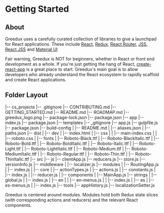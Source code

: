 # Getting Started

## About

Greedux uses a carefully curated collection of libraries to give a
launchpad for React applications. These include
[React](https://reactjs.org/), [Redux](https://redux.js.org/), [React
Router](https://reacttraining.com/react-router/),
[JSS](https://github.com/cssinjs/jss), [React
JSS](https://github.com/cssinjs/react-jss) and [Material
UI](https://www.material-ui.com/)

Fair warning, Greedux is NOT for beginners, whether in React or front
end development as a whole. If you're just getting the hang of React,
[create-react-app](https://github.com/facebook/create-react-app) is a
great place to start. Greedux's main goal is to allow developers who
already understand the React ecosystem to rapidly scaffold and create
React applications.

## Folder Layout

|-- cs_projects
    |-- .gitignore
    |-- CONTRIBUTING.md
    |-- GETTING_STARTED.md
    |-- README.md
    |-- ROADMAP.md
    |-- greedux_logo.png
    |-- package-lock.json
    |-- package.json
    |-- app
        |-- index.js
        |-- package.json
        |-- templates
            |-- _gitignore
            |-- app.js
            |-- gulpfile.js
            |-- package.json
            |-- build-config
            |   |-- README.md
            |   |-- aliases.json
            |   |-- paths.json
            |-- dist
            |   |-- dev
            |       |-- index.html
            |       |-- css
            |       |   |-- main-index.css
            |       |   |-- roboto.css
            |       |-- fonts
            |           |-- Roboto-Black.ttf
            |           |-- Roboto-BlackItalic.ttf
            |           |-- Roboto-Bold.ttf
            |           |-- Roboto-BoldItalic.ttf
            |           |-- Roboto-Italic.ttf
            |           |-- Roboto-Light.ttf
            |           |-- Roboto-LightItalic.ttf
            |           |-- Roboto-Medium.ttf
            |           |-- Roboto-MediumItalic.ttf
            |           |-- Roboto-Regular.ttf
            |           |-- Roboto-Thin.ttf
            |           |-- Roboto-ThinItalic.ttf
            |-- src
                |-- js
                    |-- clientApp.js
                    |-- reducers.js
                    |-- store.js
                    |-- versionInfo.js
                    |-- middleware
                    |   |-- localizer.js
                    |-- modules
                    |   |-- RoutingApp.js
                    |   |-- index.js
                    |   |-- core
                    |       |-- actionTypes.js
                    |       |-- actions.js
                    |       |-- constants.js
                    |       |-- index.js
                    |       |-- reducer.js
                    |       |-- components
                    |           |-- MainApp.js
                    |-- strings
                    |   |-- global.js
                    |   |-- index.js
                    |   |-- en
                    |   |   |-- en-menus.js
                    |   |   |-- index.js
                    |   |-- es
                    |       |-- es-menus.js
                    |       |-- index.js
                    |-- tools
                        |-- appHistory.js
                        |-- localizationSetter.js


Greedux is centered around modules. Modules hold both Redux state
slices (with corresponding actions and reducers) and the relevant
React components.